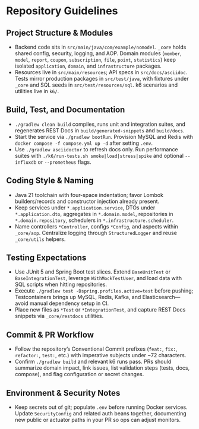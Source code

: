 # Repository Guidelines

## Project Structure & Modules
- Backend code sits in `src/main/java/com/example/nomodel`. `_core` holds shared config, security, logging, and AOP. Domain modules (`member`, `model`, `report`, `coupon`, `subscription`, `file`, `point`, `statistics`) keep isolated `application`, `domain`, and `infrastructure` packages.
- Resources live in `src/main/resources`; API specs in `src/docs/asciidoc`. Tests mirror production packages in `src/test/java`, with fixtures under `_core` and SQL seeds in `src/test/resources/sql`. k6 scenarios and utilities live in `k6/`.

## Build, Test, and Documentation
- `./gradlew clean build` compiles, runs unit and integration suites, and regenerates REST Docs in `build/generated-snippets` and `build/docs`.
- Start the service via `./gradlew bootRun`. Provision MySQL and Redis with `docker compose -f compose.yml up -d` after setting `.env`.
- Use `./gradlew asciidoctor` to refresh docs only. Run performance suites with `./k6/run-tests.sh smoke|load|stress|spike` and optional `--influxdb` or `--prometheus` flags.

## Coding Style & Naming
- Java 21 toolchain with four-space indentation; favor Lombok builders/records and constructor injection already present.
- Keep services under `*.application.service`, DTOs under `*.application.dto`, aggregates in `*.domain.model`, repositories in `*.domain.repository`, schedulers in `*.infrastructure.scheduler`.
- Name controllers `*Controller`, configs `*Config`, and aspects within `_core/aop`. Centralize logging through `StructuredLogger` and reuse `_core/utils` helpers.

## Testing Expectations
- Use JUnit 5 and Spring Boot test slices. Extend `BaseUnitTest` or `BaseIntegrationTest`, leverage `WithMockTestUser`, and load data with SQL scripts when hitting repositories.
- Execute `./gradlew test -Dspring.profiles.active=test` before pushing; Testcontainers brings up MySQL, Redis, Kafka, and Elasticsearch—avoid manual dependency setup in CI.
- Place new files as `*Test` or `*IntegrationTest`, and capture REST Docs snippets via `_core/restdocs` utilities.

## Commit & PR Workflow
- Follow the repository’s Conventional Commit prefixes (`feat:`, `fix:`, `refactor:`, `test:`, etc.) with imperative subjects under ~72 characters.
- Confirm `./gradlew build` and relevant k6 runs pass. PRs should summarize domain impact, link issues, list validation steps (tests, docs, compose), and flag configuration or secret changes.

## Environment & Security Notes
- Keep secrets out of git; populate `.env` before running Docker services. Update `SecurityConfig` and related auth beans together, documenting new public or actuator paths in your PR so ops can adjust monitors.

